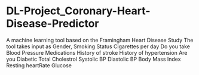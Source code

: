 # DL-Project_Coronary-Heart-Disease-Predictor
A machine learning tool based on the Framingham Heart Disease Study
The tool takes input as
Gender,
Smoking Status
Cigarettes per day
Do you take Blood Pressure Medications
History of stroke
History of hypertension
Are you Diabetic
Total Cholestrol
Systolic BP
Diastolic BP
Body Mass Index
Resting heartRate
Glucose

